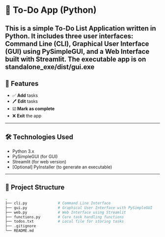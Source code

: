 # 📝 To-Do App (Python)

This is a simple **To-Do List Application** written in Python. It includes three user interfaces: **Command Line (CLI)**, **Graphical User Interface (GUI)** using PySimpleGUI, and a **Web Interface** built with Streamlit.
The executable app is on standalone_exe/dist/gui.exe
---

## 🚀 Features

- ✅ **Add** tasks
- 🖊️ **Edit** tasks
- ☑️ **Mark as complete**
- ❌ **Exit** the app

---

## 🛠️ Technologies Used

- Python 3.x
- PySimpleGUI (for GUI)
- Streamlit (for web version)
- [Optional] PyInstaller (to generate an executable)

---

## 📁 Project Structure

```bash
.
├── cli.py              # Command Line Interface
├── gui.py              # Graphical User Interface with PySimpleGUI
├── web.py              # Web Interface using Streamlit
├── functions.py        # Core task handling functions
├── todos.txt           # Local file for storing tasks
├── .gitignore
└── README.md
